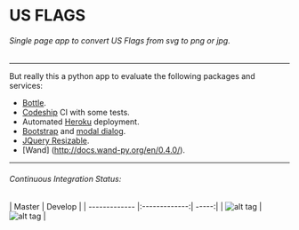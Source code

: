 # US FLAGS 


###### *Single page app to convert US Flags from svg to png or jpg.*
---
But really this a python app to evaluate the following packages and services:

* [Bottle](http://bottlepy.org/docs/dev/index.html).
* [Codeship](https://codeship.com/) CI with some tests.
* Automated [Heroku](https://www.heroku.com/) deployment.
* [Bootstrap](http://getbootstrap.com/) and [modal dialog](http://getbootstrap.com/javascript/#modals).
* [JQuery Resizable](https://jqueryui.com/resizable/).
* [Wand] (http://docs.wand-py.org/en/0.4.0/).

---
###### Continuous Integration Status:  
| Master        | Develop       |
| ------------- |:-------------:| -----:|
| ![alt tag](https://codeship.com/projects/126f5060-b176-0132-d033-3edef27c5b65/status?branch=master) | ![alt tag](https://codeship.com/projects/126f5060-b176-0132-d033-3edef27c5b65/status?branch=develop) |


